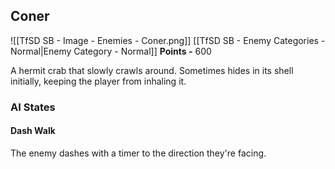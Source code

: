 ## Coner
![[TfSD SB - Image - Enemies - Coner.png]]
[[TfSD SB - Enemy Categories - Normal|Enemy Category - Normal]]
**Points -** 600

A hermit crab that slowly crawls around. Sometimes hides in its shell initially, keeping the player from inhaling it.
### AI States
#### Dash Walk
The enemy dashes with a timer to the direction they're facing.